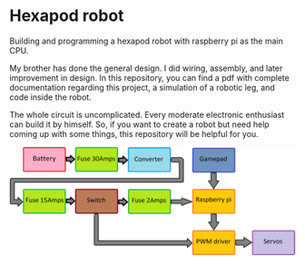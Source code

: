 # Hexapod robot
Building and programming a hexapod robot with raspberry pi as the main CPU.

My brother has done the general design. I did wiring, assembly, and later improvement in design. In this repository, you can find a pdf with complete documentation regarding this project, a simulation of a robotic leg, and code inside the robot.

The whole circuit is uncomplicated. Every moderate electronic enthusiast can build it by himself. So, if you want to create a robot but need help coming up with some things, this repository will be helpful for you. 

![alt text](https://raw.githubusercontent.com/DaJMaN4/Hexapod-robot/main/Images/Block-explanation-hexapod.png)
